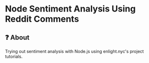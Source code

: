 # Node Sentiment Analysis Using Reddit Comments 

## ❓ About
Trying out sentiment analysis with Node.js using enlight.nyc's project tutorials.
